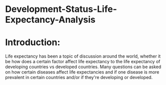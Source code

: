 # Development-Status-Life-Expectancy-Analysis

# Introduction:

Life expectancy has been a topic of discussion around the world, whether it be how does a certain factor affect life expectancy to the life expectancy of developing countries vs developed countries. Many questions can be asked on how certain diseases affect life expectancies and if one disease is more prevalent in certain countries and/or if they're developing or developed. 
